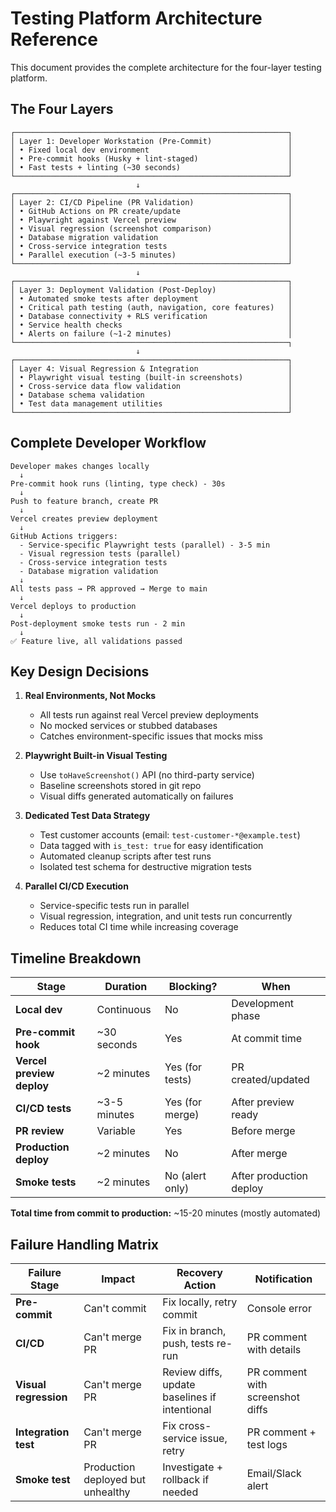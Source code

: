 # Testing Platform Architecture Reference

This document provides the complete architecture for the four-layer testing platform.

## The Four Layers

```
┌─────────────────────────────────────────────────────────────┐
│ Layer 1: Developer Workstation (Pre-Commit)                 │
│ • Fixed local dev environment                               │
│ • Pre-commit hooks (Husky + lint-staged)                    │
│ • Fast tests + linting (~30 seconds)                        │
└─────────────────────────────────────────────────────────────┘
                            ↓
┌─────────────────────────────────────────────────────────────┐
│ Layer 2: CI/CD Pipeline (PR Validation)                     │
│ • GitHub Actions on PR create/update                        │
│ • Playwright against Vercel preview                         │
│ • Visual regression (screenshot comparison)                 │
│ • Database migration validation                             │
│ • Cross-service integration tests                           │
│ • Parallel execution (~3-5 minutes)                         │
└─────────────────────────────────────────────────────────────┘
                            ↓
┌─────────────────────────────────────────────────────────────┐
│ Layer 3: Deployment Validation (Post-Deploy)                │
│ • Automated smoke tests after deployment                    │
│ • Critical path testing (auth, navigation, core features)   │
│ • Database connectivity + RLS verification                  │
│ • Service health checks                                     │
│ • Alerts on failure (~1-2 minutes)                          │
└─────────────────────────────────────────────────────────────┐
                            ↓
┌─────────────────────────────────────────────────────────────┐
│ Layer 4: Visual Regression & Integration                    │
│ • Playwright visual testing (built-in screenshots)          │
│ • Cross-service data flow validation                        │
│ • Database schema validation                                │
│ • Test data management utilities                            │
└─────────────────────────────────────────────────────────────┘
```

## Complete Developer Workflow

```
Developer makes changes locally
  ↓
Pre-commit hook runs (linting, type check) - 30s
  ↓
Push to feature branch, create PR
  ↓
Vercel creates preview deployment
  ↓
GitHub Actions triggers:
  - Service-specific Playwright tests (parallel) - 3-5 min
  - Visual regression tests (parallel)
  - Cross-service integration tests
  - Database migration validation
  ↓
All tests pass → PR approved → Merge to main
  ↓
Vercel deploys to production
  ↓
Post-deployment smoke tests run - 2 min
  ↓
✅ Feature live, all validations passed
```

## Key Design Decisions

1. **Real Environments, Not Mocks**
   - All tests run against real Vercel preview deployments
   - No mocked services or stubbed databases
   - Catches environment-specific issues that mocks miss

2. **Playwright Built-in Visual Testing**
   - Use `toHaveScreenshot()` API (no third-party service)
   - Baseline screenshots stored in git repo
   - Visual diffs generated automatically on failures

3. **Dedicated Test Data Strategy**
   - Test customer accounts (email: `test-customer-*@example.test`)
   - Data tagged with `is_test: true` for easy identification
   - Automated cleanup scripts after test runs
   - Isolated test schema for destructive migration tests

4. **Parallel CI/CD Execution**
   - Service-specific tests run in parallel
   - Visual regression, integration, and unit tests run concurrently
   - Reduces total CI time while increasing coverage

## Timeline Breakdown

| Stage | Duration | Blocking? | When |
|-------|----------|-----------|------|
| **Local dev** | Continuous | No | Development phase |
| **Pre-commit hook** | ~30 seconds | Yes | At commit time |
| **Vercel preview deploy** | ~2 minutes | Yes (for tests) | PR created/updated |
| **CI/CD tests** | ~3-5 minutes | Yes (for merge) | After preview ready |
| **PR review** | Variable | Yes | Before merge |
| **Production deploy** | ~2 minutes | No | After merge |
| **Smoke tests** | ~2 minutes | No (alert only) | After production deploy |

**Total time from commit to production:** ~15-20 minutes (mostly automated)

## Failure Handling Matrix

| Failure Stage | Impact | Recovery Action | Notification |
|--------------|--------|-----------------|--------------|
| **Pre-commit** | Can't commit | Fix locally, retry commit | Console error |
| **CI/CD** | Can't merge PR | Fix in branch, push, tests re-run | PR comment with details |
| **Visual regression** | Can't merge PR | Review diffs, update baselines if intentional | PR comment with screenshot diffs |
| **Integration test** | Can't merge PR | Fix cross-service issue, retry | PR comment + test logs |
| **Smoke test** | Production deployed but unhealthy | Investigate + rollback if needed | Email/Slack alert |
